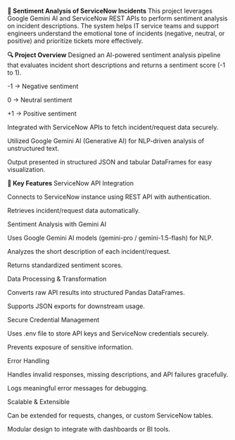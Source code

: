 **📝 Sentiment Analysis of ServiceNow Incidents**
This project leverages Google Gemini AI and ServiceNow REST APIs to perform sentiment analysis on incident descriptions. The system helps IT service teams and support engineers understand the emotional tone of incidents (negative, neutral, or positive) and prioritize tickets more effectively.

**🔍 Project Overview**
Designed an AI-powered sentiment analysis pipeline that evaluates incident short descriptions and returns a sentiment score (-1 to 1).

-1 → Negative sentiment

0 → Neutral sentiment

+1 → Positive sentiment

Integrated with ServiceNow APIs to fetch incident/request data securely.

Utilized Google Gemini AI (Generative AI) for NLP-driven analysis of unstructured text.

Output presented in structured JSON and tabular DataFrames for easy visualization.

**🚀 Key Features**
ServiceNow API Integration

Connects to ServiceNow instance using REST API with authentication.

Retrieves incident/request data automatically.

Sentiment Analysis with Gemini AI

Uses Google Gemini AI models (gemini-pro / gemini-1.5-flash) for NLP.

Analyzes the short description of each incident/request.

Returns standardized sentiment scores.

Data Processing & Transformation

Converts raw API results into structured Pandas DataFrames.

Supports JSON exports for downstream usage.

Secure Credential Management

Uses .env file to store API keys and ServiceNow credentials securely.

Prevents exposure of sensitive information.

Error Handling

Handles invalid responses, missing descriptions, and API failures gracefully.

Logs meaningful error messages for debugging.

Scalable & Extensible

Can be extended for requests, changes, or custom ServiceNow tables.

Modular design to integrate with dashboards or BI tools.
